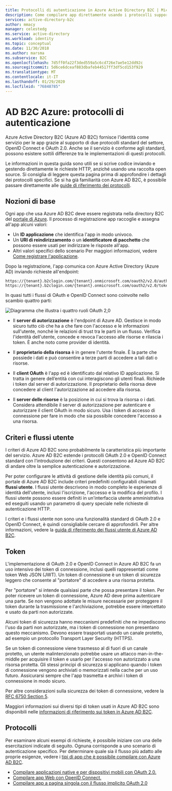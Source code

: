 ```yaml
---
title: Protocolli di autenticazione in Azure Active Directory B2C | Microsoft Docs
description: Come compilare app direttamente usando i protocolli supportati da Azure Active Directory B2C.
services: active-directory-b2c
author: mmacy
manager: celestedg
ms.service: active-directory
ms.workload: identity
ms.topic: conceptual
ms.date: 11/30/2018
ms.author: marsma
ms.subservice: B2C
ms.openlocfilehash: 7d5ff0fa22f3ded559a5c6cd726e7ae5e12dd92c
ms.sourcegitcommit: 5d6ce6dceaf883dbafeb44517ff3df5cd153f929
ms.translationtype: MT
ms.contentlocale: it-IT
ms.lasthandoff: 01/29/2020
ms.locfileid: "76848785"
---
```

# <a name="azure-ad-b2c-authentication-protocols"></a>AD B2C Azure: protocolli di autenticazione
Azure Active Directory B2C (Azure AD B2C) fornisce l'identità come servizio per le app grazie al supporto di due protocolli standard del settore, OpenID Connect e OAuth 2.0. Anche se il servizio è conforme agli standard, possono esistere sottili differenze tra le implementazioni di questi protocolli.

Le informazioni in questa guida sono utili se si scrive codice inviando e gestendo direttamente le richieste HTTP, anziché usando una raccolta open source. Si consiglia di leggere questa pagina prima di approfondire i dettagli dei protocolli specifici. Se si ha già familiarità con Azure AD B2C, è possibile passare direttamente alle [guide di riferimento dei protocolli](#protocols).

<!-- TODO: Need link to libraries above -->

## <a name="the-basics"></a>Nozioni di base
Ogni app che usa Azure AD B2C deve essere registrata nella directory B2C del [portale di Azure](https://portal.azure.com). Il processo di registrazione app raccoglie e assegna all'app alcuni valori:

* Un **ID applicazione** che identifica l'app in modo univoco.
* Un **URI di reindirizzamento** o un **identificatore di pacchetto** che possono essere usati per indirizzare le risposte all'app.
* Altri valori specifici dello scenario Per maggiori informazioni, vedere [Come registrare l'applicazione](tutorial-register-applications.md).

Dopo la registrazione, l'app comunica con Azure Active Directory (Azure AD) inviando richieste all'endpoint:

```
https://{tenant}.b2clogin.com/{tenant}.onmicrosoft.com/oauth2/v2.0/authorize
https://{tenant}.b2clogin.com/{tenant}.onmicrosoft.com/oauth2/v2.0/token
```

In quasi tutti i flussi di OAuth e OpenID Connect sono coinvolte nello scambio quattro parti:

![Diagramma che illustra i quattro ruoli OAuth 2,0](./media/protocols-overview/protocols_roles.png)

* Il **server di autorizzazione** è l'endpoint di Azure AD. Gestisce in modo sicuro tutto ciò che ha a che fare con l'accesso e le informazioni sull'utente, nonché le relazioni di trust tra le parti in un flusso. Verifica l'identità dell'utente, concede e revoca l'accesso alle risorse e rilascia i token. È anche noto come provider di identità.

* Il **proprietario della risorsa** è in genere l'utente finale. È la parte che possiede i dati e può consentire a terze parti di accedere a tali dati o risorse.

* Il **client OAuth** è l'app ed è identificato dal relativo ID applicazione. Si tratta in genere dell’entità con cui interagiscono gli utenti finali. Richiede i token dal server di autorizzazione. Il proprietario della risorsa deve concedere al client l'autorizzazione ad accedere alla risorsa.

* Il **server delle risorse** è la posizione in cui si trova la risorsa o i dati. Considera attendibile il server di autorizzazione per autenticare e autorizzare il client OAuth in modo sicuro. Usa i token di accesso di connessione per fare in modo che sia possibile concedere l'accesso a una risorsa.

## <a name="policies-and-user-flows"></a>Criteri e flussi utente
I criteri di Azure AD B2C sono probabilmente la caratteristica più importante del servizio. Azure AD B2C estende i protocolli OAuth 2.0 e OpenID Connect standard con l'introduzione dei criteri. Questi consentono ad Azure AD B2C di andare oltre la semplice autenticazione e autorizzazione.

Per poter configurare le attività di gestione delle identità più comuni, il portale di Azure AD B2C include criteri predefiniti configurabili chiamati **flussi utente**. I flussi utente descrivono in modo completo le esperienze di identità dell'utente, inclusi l'iscrizione, l'accesso e la modifica del profilo. I flussi utente possono essere definiti in un'interfaccia utente amministrativa ed eseguiti usando un parametro di query speciale nelle richieste di autenticazione HTTP.

I criteri e i flussi utente non sono una funzionalità standard di OAuth 2.0 e OpenID Connect, è quindi consigliabile cercare di approfondirli. Per altre informazioni, vedere la [guida di riferimento dei flussi utente di Azure AD B2C](user-flow-overview.md).

## <a name="tokens"></a>Token
L'implementazione di OAuth 2.0 e OpenID Connect in Azure AD B2C fa un uso intensivo dei token di connessione, inclusi quelli rappresentati come token Web JSON (JWT). Un token di connessione è un token di sicurezza leggero che consente al "portatore" di accedere a una risorsa protetta.

Per "portatore" si intende qualsiasi parte che possa presentare il token. Per poter ricevere un token di connessione, Azure AD deve prima autenticare una parte. Se non vengono adottate le misure necessarie per proteggere il token durante la trasmissione e l'archiviazione, potrebbe essere intercettato e usato da parti non autorizzate.

Alcuni token di sicurezza hanno meccanismi predefiniti che ne impediscono l'uso da parti non autorizzate, ma i token di connessione non presentano questo meccanismo. Devono essere trasportati usando un canale protetto, ad esempio un protocollo Transport Layer Security (HTTPS).

Se un token di connessione viene trasmesso al di fuori di un canale protetto, un utente malintenzionato potrebbe usare un attacco man-in-the-middle per acquisire il token e usarlo per l'accesso non autorizzato a una risorsa protetta. Gli stessi principi di sicurezza si applicano quando i token di connessione vengono archiviati o memorizzati nella cache per un uso futuro. Assicurarsi sempre che l'app trasmetta e archivi i token di connessione in modo sicuro.

Per altre considerazioni sulla sicurezza dei token di connessione, vedere la [RFC 6750 Section 5](https://tools.ietf.org/html/rfc6750).

Maggiori informazioni sui diversi tipi di token usati in Azure AD B2C sono disponibili nelle [informazioni di riferimento sui token in Azure AD B2C](tokens-overview.md).

## <a name="protocols"></a>Protocolli
Per esaminare alcuni esempi di richieste, è possibile iniziare con una delle esercitazioni indicate di seguito. Ognuna corrisponde a uno scenario di autenticazione specifico. Per determinare quale sia il flusso più adatto alle proprie esigenze, vedere i [tipi di app che è possibile compilare con Azure AD B2C](application-types.md).

* [Compilare applicazioni native e per dispositivi mobili con OAuth 2.0.](authorization-code-flow.md)
* [Compilare app Web con OpenID Connect.](openid-connect.md)
* [Compilare app a pagina singola con il flusso implicito OAuth 2.0](implicit-flow-single-page-application.md)

